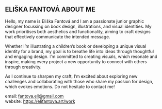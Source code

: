## ELIŠKA FANTOVÁ ABOUT ME

Hello, my name is Eliška Fantová and I am a passionate junior graphic designer focussing on book design, illustrations, and visual identities. My work prioritises both aesthetics and functionality, aiming to craft designs that effectively communicate the intended message.

Whether I’m illustrating a children’s book or developing a unique visual identity for a brand, my goal is to breathe life into ideas through thoughtful and engaging design. I’m committed to creating visuals, which resonate and inspire, making every project a new opportunity to connect with others through creativity.

As I continue to sharpen my craft, I’m excited about exploring new challenges and collaborating with those who share my passion for design, which evokes emotions. Do not hesitate to contact me!

email: fantova.eli@gmail.com                                                                                 
website: https://elifantova.art/work                              

